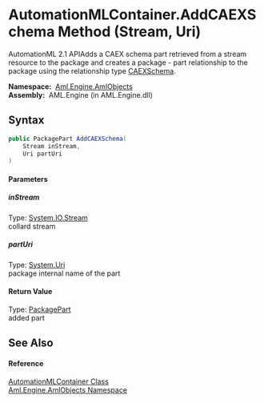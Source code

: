 AutomationMLContainer.AddCAEXSchema Method (Stream, Uri)
========================================================
AutomationML 2.1 APIAdds a CAEX schema part retrieved from a stream resource to the package and creates a package - part relationship to the package using the relationship type [CAEXSchema][1].

  **Namespace:**  [Aml.Engine.AmlObjects][2]  
  **Assembly:**  AML.Engine (in AML.Engine.dll)

Syntax
------

```csharp
public PackagePart AddCAEXSchema(
	Stream inStream,
	Uri partUri
)
```

#### Parameters

##### *inStream*
Type: [System.IO.Stream][3]  
 collard stream

##### *partUri*
Type: [System.Uri][4]  
 package internal name of the part

#### Return Value
Type: [PackagePart][5]  
 added part 

See Also
--------

#### Reference
[AutomationMLContainer Class][6]  
[Aml.Engine.AmlObjects Namespace][2]  

[1]: ../AutomationMLContainer_RelationshipType/CAEXSchema.md
[2]: ../README.md
[3]: https://docs.microsoft.com/dotnet/api/system.io.stream
[4]: https://docs.microsoft.com/dotnet/api/system.uri
[5]: https://docs.microsoft.com/dotnet/api/system.io.packaging.packagepart
[6]: README.md
[7]: https://www.automationml.org
[8]: ../../icons/logoShade.png